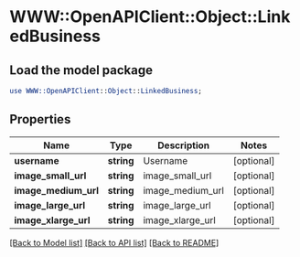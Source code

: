 # WWW::OpenAPIClient::Object::LinkedBusiness

## Load the model package
```perl
use WWW::OpenAPIClient::Object::LinkedBusiness;
```

## Properties
Name | Type | Description | Notes
------------ | ------------- | ------------- | -------------
**username** | **string** | Username | [optional] 
**image_small_url** | **string** | image_small_url | [optional] 
**image_medium_url** | **string** | image_medium_url | [optional] 
**image_large_url** | **string** | image_large_url | [optional] 
**image_xlarge_url** | **string** | image_xlarge_url | [optional] 

[[Back to Model list]](../README.md#documentation-for-models) [[Back to API list]](../README.md#documentation-for-api-endpoints) [[Back to README]](../README.md)


